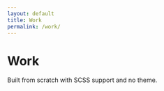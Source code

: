 ```yaml
---
layout: default
title: Work
permalink: /work/
---
```


# Work

Built from scratch with SCSS support and no theme.